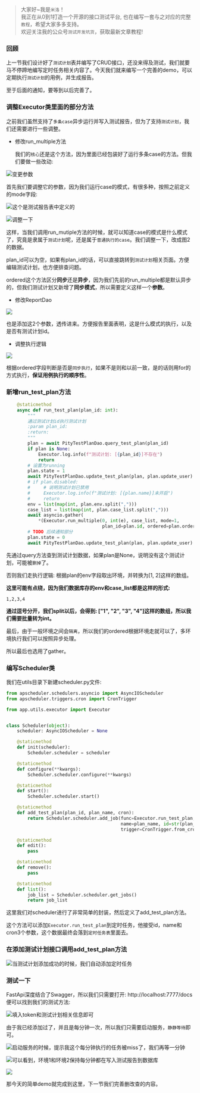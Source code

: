 > 大家好~我是`米洛`！<br/>
我正在从0到1打造一个开源的接口测试平台, 也在编写一套与之对应的完整`教程`，希望大家多多支持。<br/>
欢迎关注我的公众号`测试开发坑货`，获取最新文章教程! 

### 回顾

  上一节我们设计好了`测试计划`表并编写了CRUD接口，还没来得及测试，我们就要马不停蹄地编写定时任务相关内容了。今天我们就来编写一个完善的demo，可以定期执行`测试计划`的用例，并生成报告。
  
  至于后面的通知，要等到以后完善了。
  
### 调整Executor类里面的部分方法

  之前我们虽然支持了`多条case`异步运行并写入测试报告，但为了支持`测试计划`，我们还需要进行一些调整。
  
- 修改run_multiple方法

  我们的`核心`还是这个方法，因为里面已经包装好了运行多条case的方法。但我们要做一些改动:
  
![变更参数](https://gitee.com/woodywrx/picture/raw/master/2021-10-31/1635672743576-image.png)

  首先我们要调整它的参数，因为我们运行case的模式，有很多种，按照之前定义的mode字段:
  
![这个是测试报告表中定义的](https://gitee.com/woodywrx/picture/raw/master/2021-10-31/1635672799093-image.png)

![调整一下](https://gitee.com/woodywrx/picture/raw/master/2021-10-31/1635672958819-image.png)

  这样，当我们调用run_mutiple方法的时候，就可以知道case的模式是什么模式了，究竟是隶属于`测试计划`呢，还是属于`普通执行的case`。我们调整一下，改成图2的数据。
  
 plan_id可以为空，如果有plan_id的话，可以直接跳转到`测试计划`相关页面。方便编辑测试计划，也方便排查问题。

  ordered这个方法区分**同步**还是**异步**，因为我们先前的run_multiple都是默认异步的，但我们测试计划又新增了**同步模式**，所以需要定义这样一个**参数**。
  
- 修改ReportDao

![](https://gitee.com/woodywrx/picture/raw/master/2021-10-31/1635673135314-image.png)

  也是添加这2个参数，透传进来。方便报告里面表明，这是什么模式的执行，以及是否有测试计划id。
  
- 调整执行逻辑

![](https://gitee.com/woodywrx/picture/raw/master/2021-10-31/1635673219635-image.png)

  根据ordered字段判断是否是`同步执行`，如果不是则和以前一致，是的话则用for的方式执行，**保证用例执行的顺序性**。
  
### 新增run_test_plan方法

```python
    @staticmethod
    async def run_test_plan(plan_id: int):
        """
        通过测试计划id执行测试计划
        :param plan_id:
        :return:
        """
        plan = await PityTestPlanDao.query_test_plan(plan_id)
        if plan is None:
            Executor.log.info(f"测试计划: [{plan_id}]不存在")
            return
        # 设置为running
        plan.state = 1
        await PityTestPlanDao.update_test_plan(plan, plan.update_user)
        # if plan.disabled:
        #     # 说明测试计划已禁用
        #     Executor.log.info(f"测试计划: [{plan.name}]未开启")
        #     return
        env = list(map(int, plan.env.split(",")))
        case_list = list(map(int, plan.case_list.split(",")))
        await asyncio.gather(
            *(Executor.run_multiple(0, int(e), case_list, mode=1,
                                    plan_id=plan.id, ordered=plan.ordered) for e in env))
        # TODO 后续通知部分
        plan.state = 0
        await PityTestPlanDao.update_test_plan(plan, plan.update_user)
```

  先通过query方法查到测试计划数据，如果plan是None，说明没有这个测试计划，可能被`删掉`了。
  
  否则我们走执行逻辑: 根据plan的env字段取出环境，并转换为[1, 2]这样的数组。
  
  **这里可能有点绕，因为我们数据库存的env和case_list都是这样的形式:**

  `1,2,3,4`
  
  **通过逗号分开，我们split以后，会得到: ["1", "2", "3", "4"]这样的数组，所以我们需要批量转为int。**
  
  最后，由于一般环境之间会`隔离`，所以我们的ordered根据环境走就可以了，多环境执行我们可以按照异步处理。
  
  所以最后也选用了gather。

### 编写Scheduler类

  我们在utils目录下新建scheduler.py文件:
  
```python
from apscheduler.schedulers.asyncio import AsyncIOScheduler
from apscheduler.triggers.cron import CronTrigger

from app.utils.executor import Executor


class Scheduler(object):
    scheduler: AsyncIOScheduler = None

    @staticmethod
    def init(scheduler):
        Scheduler.scheduler = scheduler

    @staticmethod
    def configure(**kwargs):
        Scheduler.scheduler.configure(**kwargs)

    @staticmethod
    def start():
        Scheduler.scheduler.start()

    @staticmethod
    def add_test_plan(plan_id, plan_name, cron):
        return Scheduler.scheduler.add_job(func=Executor.run_test_plan, args=(plan_id,),
                                           name=plan_name, id=str(plan_id),
                                           trigger=CronTrigger.from_crontab(cron))

    @staticmethod
    def edit():
        pass

    @staticmethod
    def remove():
        pass

    @staticmethod
    def list():
        job_list = Scheduler.scheduler.get_jobs()
        return job_list
```

  这里我们对scheduler进行了非常简单的封装，然后定义了add_test_plan方法。
  
  这个方法可以添加`Executor.run_test_plan`到定时任务，他接受id，name和cron3个参数，这个数据最终会落到`定时任务表`里面去。
  
### 在添加测试计划接口调用add_test_plan方法

![当测试计划添加成功的时候，我们自动添加定时任务](https://gitee.com/woodywrx/picture/raw/master/2021-10-31/1635675788299-image.png)

### 测试一下

  FastApi深度结合了Swagger，所以我们只需要打开: http://localhost:7777/docs便可以找到我们的测试方法:
  
![填入token和测试计划相关信息即可](https://gitee.com/woodywrx/picture/raw/master/2021-10-31/1635675894577-image.png)

  由于我已经添加过了，并且是每分钟一次，所以我们只需要启动服务，`静静等待`即可。
  
![启动服务的时候，提示我这个每分钟执行的任务被miss了，我们再等一分钟](https://gitee.com/woodywrx/picture/raw/master/2021-10-31/1635675952044-image.png)


![可以看到，环境1和环境2保持每分钟都在写入测试报告到数据库](https://gitee.com/woodywrx/picture/raw/master/2021-10-31/1635676129574-image.png)

![](https://gitee.com/woodywrx/picture/raw/master/2021-10-31/1635676564895-image.png)


  那今天的简单demo就完成到这里，下一节我们完善删改查的内容。
  